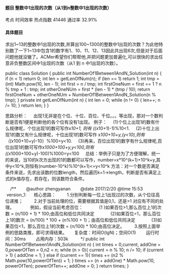#### 题目    整数中1出现的次数（从1到n整数中1出现的次数）

考点    时间效率	热点指数    41446	通过率    32.91%

#### 具体题目  

  求出1~13的整数中1出现的次数,并算出100~1300的整数中1出现的次数？为此他特别数了一下1~13中包含1的数字有1、10、11、12、13因此共出现6次,但是对于后面问题他就没辙了。ACMer希望你们帮帮他,并把问题更加普遍化,可以很快的求出任意非负整数区间中1出现的次数（从1 到 n 中1出现的次数）。

public class Solution {
    public int NumberOf1Between1AndN_Solution(int n) {
		if (n < 1)
			return 0;
		int len = getLenOfNum(n);
		if (len == 1)
			return 1;
		int tmp = (int) Math.pow(10, len - 1);
		int first = n / tmp;
		int firstOneNum = first == 1 ? n % tmp + 1 : tmp;
		int otherOneNUm = first * (len - 1) * (tmp / 10);
		return firstOneNum + otherOneNUm + NumberOf1Between1AndN_Solution(n % tmp);
	}
	private int getLenOfNum(int n) {
		int len = 0;
		while (n != 0) {
			len++;
			n /= 10;
		}
		return len;
	}
}
 
  思路分析： 
      出现1无非是在个位、十位、百位、千位。。。等出现，那对一个数判断是否有1便是判断他的各个位有没有1出现。 
  例子： 
      (1)个位上出现1的数有什么规律呢，个位出现1的数可写作x*10+1, 则有 ((x*10+1)-1)%10<1. 
      (2)十位上出现1的数又有什么规律呢，十位出现1的数可写作 x*100+10+y,(y<10),则有
  （(x*100+10+y)-10）%100=y<10. 
      (3)再来，百位出现1的数字有什么规律呢,百位出现1的数可写作x*1000+100+y,y<100,则有((x*1000+100+y)-100)%1000=y<100 
        总结：举例子只是为了方便理解，统一的来说，当10的k次方出现的1的数都可以写作，number=x*10^(k+1)+10^k+y,其中y<10^k,则恒有(number-10^k)%10^(k+1)<=y<10^k 
  方法：对一个数是否满足条件来说，先求出该数的位数length，然后遍历k=1->length，判断是否有满足上式的k值存在，若存在，则该数符合条件。 
  
    /**
       @author zhengyanan
       @date 2017/2/20 @time 15:53
     version_1:
     核心思路：
        1.分别判断每一位上1出现过的次数，从个位往高位递推；
        2.对于当前处理的位，需要根据其值是0,1，还是>1 对应有不同的处理。
            例如，假设当前考虑百位：
            (1 )如果百位>1,那么百位上1的次数 = (n/100 + 1) * 100;由高位和低位共同决定
            (2)如果百位=1，那么百位上1的数次 = (n/100) * 100 + (n%100 + 1)；由高位和低位共同决定
            (3)如果百位<1，那么百位上1的次数 = (n/100) * 100;由高位决定。
       3.按照上面举例的思路类推，即可求得结果。
     复杂度：时间O(lgN)；空间O(1)
       运行时间：30ms
       占用内存：503k
    
    */
    public int NumberOf1Between1AndN_Solution(int n) {
        int times = 0,current, addOne = 0,powerOfTen = 0,n2 = n;
        while (n > 0){
            current = n % 10;
            n /= 10;
            if (current > 1) {
                addOne = 1;
            }
            else if (current == 1){
                times += (n2 % Math.pow(10,powerOfTen)) + 1;
            }
            times += (n + addOne) * Math.pow(10, powerOfTen);
            powerOfTen++;
            addOne = 0;
        }
        return times;
    }
